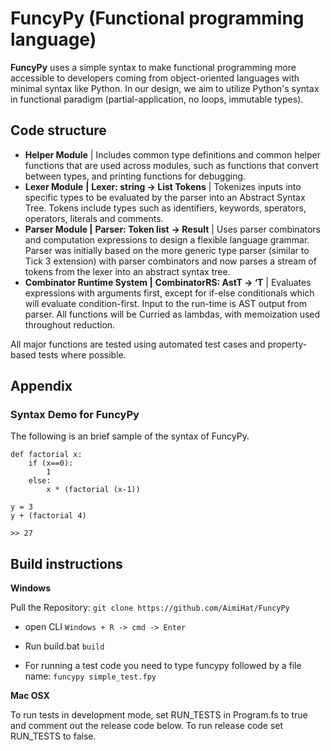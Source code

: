 # **FuncyPy (Functional programming language)**

**FuncyPy** uses a simple syntax to make functional programming more accessible to developers coming from object-oriented languages with minimal syntax like Python. In our design, we aim to utilize Python's syntax in functional paradigm (partial-application, no loops, immutable types).

## Code structure

- **Helper Module** | Includes common type definitions and common helper functions that are used across modules, such as functions that convert between types, and printing functions for debugging.
- **Lexer Module** **|** **Lexer: string -> List Tokens** | Tokenizes inputs into specific types to be evaluated by the parser into an Abstract Syntax Tree. Tokens include types such as identifiers, keywords, sperators, operators, literals and comments.
- **Parser Module |** **Parser: Token list** **-> Result** | Uses parser combinators and computation expressions to design a flexible language grammar. Parser was initially based on the more generic type parser (similar to Tick 3 extension) with parser combinators and now parses a stream of tokens from the lexer into an abstract syntax tree.
- **Combinator Runtime System |** **CombinatorRS: AstT -> ‘T** | Evaluates expressions with arguments first, except for if-else conditionals which will evaluate condition-first. Input to the run-time is AST output from parser. All functions will be Curried as lambdas, with memoization used throughout reduction.

All major functions are tested using automated test cases and property-based tests where possible.

## Appendix

### **Syntax Demo for FuncyPy**

The following is an brief sample of the syntax of FuncyPy.

```F#
def factorial x:
    if (x==0):
        1 
    else:
        x * (factorial (x-1))

y = 3
y + (factorial 4)

>> 27
```

## Build instructions

**Windows**

Pull the Repository:
```git clone https://github.com/AimiHat/FuncyPy```

- open CLI
```Windows + R -> cmd -> Enter```

- Run build.bat
```build```

- For running a test code you need to type funcypy followed by a file name:
```funcypy simple_test.fpy```

**Mac OSX**

To run tests in development mode, set RUN_TESTS in Program.fs to true and comment out the release code below. To run release code set RUN_TESTS to false.
